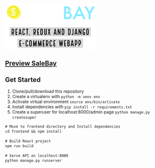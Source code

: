 <img src="salebay.png" width="300px">

## [Preview SaleBay](https://salebay.pythonanywhere.com)

## Get Started

1. Clone/pull/download this repository
2. Create a virtualenv with `python -m venv env`
3. Activate virtual environment `source env/bin/activate`
4. Install dependencies with `pip install -r requirements.txt`
5. Create a superuser for localhost:8000/admin page 
`python manage.py createsuper`

```
# Move to frontend directory and Install dependencies
cd frontend && npm install

# Build React project
npm run build

# Serve API on localhost:8000
python manage.py runserver

```

